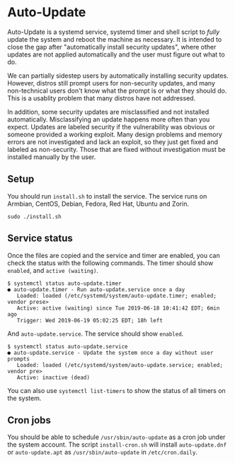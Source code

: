 # Auto-Update

Auto-Update is a systemd service, systemd timer and shell script to *fully* update the system and reboot the machine as necessary. It is intended to close the gap after "automatically install security updates", where other updates are not applied automatically and the user must figure out what to do.

We can partially sidestep users by automatically installing security updates. However, distros still prompt users for non-security updates, and many non-technical users don't know what the prompt is or what they should do. This is a usablity problem that many distros have not addressed.

In addition, some security updates are misclassified and not installed automatically. Misclassifying an update happens more often than you expect. Updates are labeled security if the vulnerability was obvious or someone provided a working exploit. Many design problems and memory errors are not investigated and lack an exploit, so they just get fixed and labeled as non-security. Those that are fixed without investigation must be installed manually by the user.

## Setup

You should run `install.sh` to install the service. The service runs on Armbian, CentOS, Debian, Fedora, Red Hat, Ubuntu and Zorin.

```
sudo ./install.sh
```

## Service status

Once the files are copied and the service and timer are enabled, you can check the status with the following commands. The timer should show `enabled`, and `active (waiting)`.

```
$ systemctl status auto-update.timer
● auto-update.timer - Run auto-update.service once a day
   Loaded: loaded (/etc/systemd/system/auto-update.timer; enabled; vendor prese>
   Active: active (waiting) since Tue 2019-06-18 10:41:42 EDT; 6min ago
   Trigger: Wed 2019-06-19 05:02:25 EDT; 18h left
```

And `auto-update.service`. The service should show `enabled`.

```
$ systemctl status auto-update.service
● auto-update.service - Update the system once a day without user prompts
   Loaded: loaded (/etc/systemd/system/auto-update.service; enabled; vendor pre>
   Active: inactive (dead)
```

You can also use `systemctl list-timers` to show the status of all timers on the system.

## Cron jobs

You should be able to schedule `/usr/sbin/auto-update` as a cron job under the system account. The script `install-cron.sh` will install `auto-update.dnf` or `auto-update.apt` as `/usr/sbin/auto-update` in `/etc/cron.daily`.
